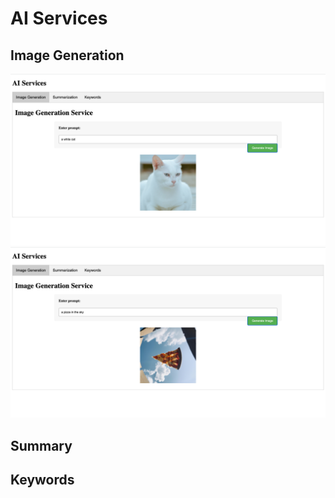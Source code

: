 # AI Services


## Image Generation
![white cat](whitecat.png)
![a piece of pizza in the sky](skypizza.png)


## Summary


## Keywords

